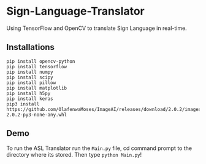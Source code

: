 # Sign-Language-Translator
Using TensorFlow and OpenCV to translate Sign Language in real-time.

## Installations
```
pip install opencv-python
pip install tensorflow
pip install numpy
pip install scipy
pip install pillow
pip install matplotlib
pip install h5py
pip install keras
pip3 install https://github.com/OlafenwaMoses/ImageAI/releases/download/2.0.2/imageai-2.0.2-py3-none-any.whl
```

## Demo
To run the ASL Translator run the `Main.py` file, cd command prompt to the directory where its stored. Then type `python Main.py`!

